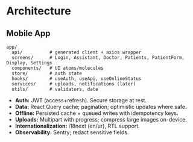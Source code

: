 # Architecture
## Mobile App
```
app/
  api/          # generated client + axios wrapper
  screens/      # Login, Assistant, Doctor, Patients, PatientForm, Display, Settings
  components/   # UI atoms/molecules
  store/        # auth state
  hooks/        # useAuth, useApi, useOnlineStatus
  services/     # uploads, notifications (later)
  utils/        # validators, date
```
- **Auth:** JWT (access+refresh). Secure storage at rest.
- **Data:** React Query cache; pagination; optimistic updates where safe.
- **Offline:** Persisted cache + queued writes with idempotency keys.
- **Uploads:** Multipart with progress; compress large images on-device.
- **Internationalization:** i18next (en/ur), RTL support.
- **Observability:** Sentry; redact sensitive fields.
